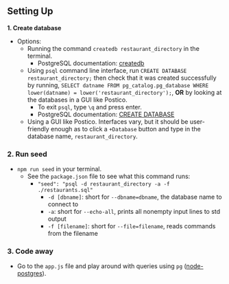 ## **Setting Up**

**1. Create database**
- Options:
  - Running the command `createdb restaurant_directory` in the terminal.
    - PostgreSQL documentation: [createdb](https://www.postgresql.org/docs/9.1/app-createdb.html)
  - Using `psql` command line interface, run `CREATE DATABASE restaurant_directory;` then check that it was created successfully by running, `SELECT datname FROM pg_catalog.pg_database WHERE lower(datname) = lower('restaurant_directory');`, **OR** by looking at the databases in a GUI like Postico.
    - To exit `psql`, type `\q` and press enter.
    - PostgreSQL documentation: [CREATE DATABASE](https://www.postgresql.org/docs/9.0/sql-createdatabase.html)
  - Using a GUI like Postico. Interfaces vary, but it should be user-friendly enough as to click a `+Database` button and type in the database name, `restaurant_directory`.

### **2. Run seed**
- `npm run seed` in your terminal.
  - See the `package.json` file to see what this command runs:
    - `"seed": "psql -d restaurant_directory -a -f ./restaurants.sql"`
      - `-d [dbname]`: short for `--dbname=dbname`, the database name to connect to
      - `-a`: short for `--echo-all`, prints all nonempty input lines to std output
      - `-f [filename]`: short for `--file=filename`, reads commands from the filename

### **3. Code away**
- Go to the `app.js` file and play around with queries using `pg` ([node-postgres](https://node-postgres.com/)).

